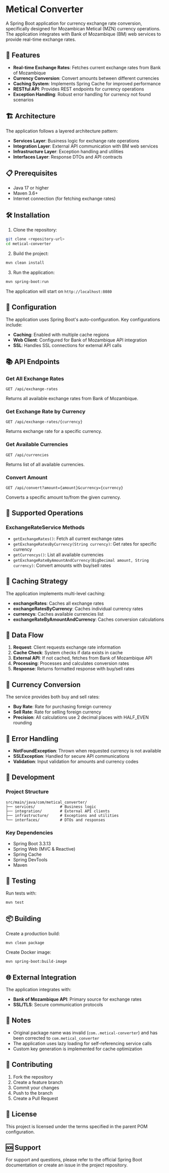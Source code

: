 # Metical Converter

A Spring Boot application for currency exchange rate conversion, specifically designed for Mozambican Metical (MZN) currency operations. The application integrates with Bank of Mozambique (BM) web services to provide real-time exchange rates.

## 🚀 Features

- **Real-time Exchange Rates**: Fetches current exchange rates from Bank of Mozambique
- **Currency Conversion**: Convert amounts between different currencies
- **Caching System**: Implements Spring Cache for improved performance
- **RESTful API**: Provides REST endpoints for currency operations
- **Exception Handling**: Robust error handling for currency not found scenarios

## 🏗️ Architecture

The application follows a layered architecture pattern:

- **Services Layer**: Business logic for exchange rate operations
- **Integration Layer**: External API communication with BM web services
- **Infrastructure Layer**: Exception handling and utilities
- **Interfaces Layer**: Response DTOs and API contracts

## 📋 Prerequisites

- Java 17 or higher
- Maven 3.6+
- Internet connection (for fetching exchange rates)

## 🛠️ Installation

1. Clone the repository:
```bash
git clone <repository-url>
cd metical-converter
```

2. Build the project:
```bash
mvn clean install
```

3. Run the application:
```bash
mvn spring-boot:run
```

The application will start on `http://localhost:8080`

## 🔧 Configuration

The application uses Spring Boot's auto-configuration. Key configurations include:

- **Caching**: Enabled with multiple cache regions
- **Web Client**: Configured for Bank of Mozambique API integration
- **SSL**: Handles SSL connections for external API calls

## 📚 API Endpoints

### Get All Exchange Rates
```http
GET /api/exchange-rates
```
Returns all available exchange rates from Bank of Mozambique.

### Get Exchange Rate by Currency
```http
GET /api/exchange-rates/{currency}
```
Returns exchange rate for a specific currency.

### Get Available Currencies
```http
GET /api/currencies
```
Returns list of all available currencies.

### Convert Amount
```http
GET /api/convert?amount={amount}&currency={currency}
```
Converts a specific amount to/from the given currency.

## 🏦 Supported Operations

### ExchangeRateService Methods

- `getExchangeRates()`: Fetch all current exchange rates
- `getExchangeRatesByCurrency(String currency)`: Get rates for specific currency
- `getCurrencys()`: List all available currencies
- `getExchangeRateByAmountAndCurrency(BigDecimal amount, String currency)`: Convert amounts with buy/sell rates

## 💾 Caching Strategy

The application implements multi-level caching:

- **exchangeRates**: Caches all exchange rates
- **exchangeRatesByCurrency**: Caches individual currency rates
- **currencys**: Caches available currencies list
- **exchangeRateByAmountAndCurrency**: Caches conversion calculations

## 🔄 Data Flow

1. **Request**: Client requests exchange rate information
2. **Cache Check**: System checks if data exists in cache
3. **External API**: If not cached, fetches from Bank of Mozambique API
4. **Processing**: Processes and calculates conversion rates
5. **Response**: Returns formatted response with buy/sell rates

## 🧮 Currency Conversion

The service provides both buy and sell rates:

- **Buy Rate**: Rate for purchasing foreign currency
- **Sell Rate**: Rate for selling foreign currency
- **Precision**: All calculations use 2 decimal places with HALF_EVEN rounding

## 🚨 Error Handling

- **NotFoundException**: Thrown when requested currency is not available
- **SSLException**: Handled for secure API communications
- **Validation**: Input validation for amounts and currency codes

## 🔧 Development

### Project Structure
```
src/main/java/com/metical_converter/
├── services/           # Business logic
├── integration/        # External API clients
├── infrastructure/     # Exceptions and utilities
└── interfaces/         # DTOs and responses
```

### Key Dependencies

- Spring Boot 3.3.13
- Spring Web (MVC & Reactive)
- Spring Cache
- Spring DevTools
- Maven

## 🧪 Testing

Run tests with:
```bash
mvn test
```

## 📦 Building

Create a production build:
```bash
mvn clean package
```

Create Docker image:
```bash
mvn spring-boot:build-image
```

## 🌐 External Integration

The application integrates with:
- **Bank of Mozambique API**: Primary source for exchange rates
- **SSL/TLS**: Secure communication protocols

## 📝 Notes

- Original package name was invalid (`com..metical-converter`) and has been corrected to `com.metical_converter`
- The application uses lazy loading for self-referencing service calls
- Custom key generation is implemented for cache optimization

## 🤝 Contributing

1. Fork the repository
2. Create a feature branch
3. Commit your changes
4. Push to the branch
5. Create a Pull Request

## 📄 License

This project is licensed under the terms specified in the parent POM configuration.

## 🆘 Support

For support and questions, please refer to the official Spring Boot documentation or create an issue in the project repository.
